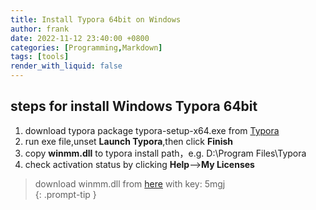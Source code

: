```yaml
---
title: Install Typora 64bit on Windows
author: frank
date: 2022-11-12 23:40:00 +0800
categories: [Programming,Markdown]
tags: [tools]     
render_with_liquid: false
---
```


## steps for install Windows Typora 64bit
1. download typora package typora-setup-x64.exe from [Typora](https://typoraio.cn/)
2. run exe file,unset **Launch Typora**,then click **Finish**
3. copy **winmm.dll** to typora install path，e.g. D:\Program Files\Typora
4. check activation status by clicking **Help**-->**My Licenses**

>download winmm.dll from [here](https://pan.baidu.com/s/1N7YROziPvoqgoD9AejFA2w) with key: 5mgj  
{: .prompt-tip }
